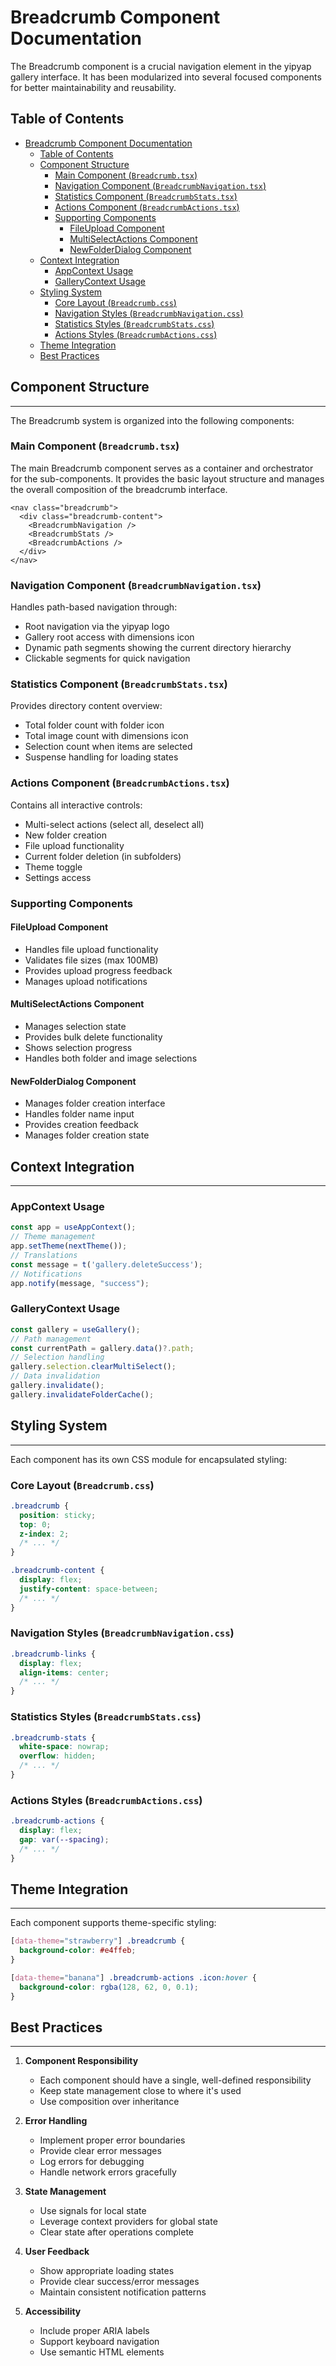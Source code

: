 # Breadcrumb Component Documentation

The Breadcrumb component is a crucial navigation element in the yipyap gallery interface. It has been modularized into several focused components for better maintainability and reusability.

## Table of Contents

- [Breadcrumb Component Documentation](#breadcrumb-component-documentation)
  - [Table of Contents](#table-of-contents)
  - [Component Structure](#component-structure)
    - [Main Component (`Breadcrumb.tsx`)](#main-component-breadcrumbtsx)
    - [Navigation Component (`BreadcrumbNavigation.tsx`)](#navigation-component-breadcrumbnavigationtsx)
    - [Statistics Component (`BreadcrumbStats.tsx`)](#statistics-component-breadcrumbstatstsx)
    - [Actions Component (`BreadcrumbActions.tsx`)](#actions-component-breadcrumbactionstsx)
    - [Supporting Components](#supporting-components)
      - [FileUpload Component](#fileupload-component)
      - [MultiSelectActions Component](#multiselectactions-component)
      - [NewFolderDialog Component](#newfolderdialog-component)
  - [Context Integration](#context-integration)
    - [AppContext Usage](#appcontext-usage)
    - [GalleryContext Usage](#gallerycontext-usage)
  - [Styling System](#styling-system)
    - [Core Layout (`Breadcrumb.css`)](#core-layout-breadcrumbcss)
    - [Navigation Styles (`BreadcrumbNavigation.css`)](#navigation-styles-breadcrumbnavigationcss)
    - [Statistics Styles (`BreadcrumbStats.css`)](#statistics-styles-breadcrumbstatscss)
    - [Actions Styles (`BreadcrumbActions.css`)](#actions-styles-breadcrumbactionscss)
  - [Theme Integration](#theme-integration)
  - [Best Practices](#best-practices)

## Component Structure

---

The Breadcrumb system is organized into the following components:

### Main Component (`Breadcrumb.tsx`)

The main Breadcrumb component serves as a container and orchestrator for the sub-components. It provides the basic layout structure and manages the overall composition of the breadcrumb interface.

```tsx
<nav class="breadcrumb">
  <div class="breadcrumb-content">
    <BreadcrumbNavigation />
    <BreadcrumbStats />
    <BreadcrumbActions />
  </div>
</nav>
```

### Navigation Component (`BreadcrumbNavigation.tsx`)

Handles path-based navigation through:

- Root navigation via the yipyap logo
- Gallery root access with dimensions icon
- Dynamic path segments showing the current directory hierarchy
- Clickable segments for quick navigation

### Statistics Component (`BreadcrumbStats.tsx`)

Provides directory content overview:

- Total folder count with folder icon
- Total image count with dimensions icon
- Selection count when items are selected
- Suspense handling for loading states

### Actions Component (`BreadcrumbActions.tsx`)

Contains all interactive controls:

- Multi-select actions (select all, deselect all)
- New folder creation
- File upload functionality
- Current folder deletion (in subfolders)
- Theme toggle
- Settings access

### Supporting Components

#### FileUpload Component

- Handles file upload functionality
- Validates file sizes (max 100MB)
- Provides upload progress feedback
- Manages upload notifications

#### MultiSelectActions Component

- Manages selection state
- Provides bulk delete functionality
- Shows selection progress
- Handles both folder and image selections

#### NewFolderDialog Component

- Manages folder creation interface
- Handles folder name input
- Provides creation feedback
- Manages folder creation state

## Context Integration

---

### AppContext Usage

```typescript
const app = useAppContext();
// Theme management
app.setTheme(nextTheme());
// Translations
const message = t('gallery.deleteSuccess');
// Notifications
app.notify(message, "success");
```

### GalleryContext Usage

```typescript
const gallery = useGallery();
// Path management
const currentPath = gallery.data()?.path;
// Selection handling
gallery.selection.clearMultiSelect();
// Data invalidation
gallery.invalidate();
gallery.invalidateFolderCache();
```

## Styling System

---

Each component has its own CSS module for encapsulated styling:

### Core Layout (`Breadcrumb.css`)

```css
.breadcrumb {
  position: sticky;
  top: 0;
  z-index: 2;
  /* ... */
}

.breadcrumb-content {
  display: flex;
  justify-content: space-between;
  /* ... */
}
```

### Navigation Styles (`BreadcrumbNavigation.css`)

```css
.breadcrumb-links {
  display: flex;
  align-items: center;
  /* ... */
}
```

### Statistics Styles (`BreadcrumbStats.css`)

```css
.breadcrumb-stats {
  white-space: nowrap;
  overflow: hidden;
  /* ... */
}
```

### Actions Styles (`BreadcrumbActions.css`)

```css
.breadcrumb-actions {
  display: flex;
  gap: var(--spacing);
  /* ... */
}
```

## Theme Integration

---

Each component supports theme-specific styling:

```css
[data-theme="strawberry"] .breadcrumb {
  background-color: #e4ffeb;
}

[data-theme="banana"] .breadcrumb-actions .icon:hover {
  background-color: rgba(128, 62, 0, 0.1);
}
```

## Best Practices

---

1. **Component Responsibility**
   - Each component should have a single, well-defined responsibility
   - Keep state management close to where it's used
   - Use composition over inheritance

2. **Error Handling**
   - Implement proper error boundaries
   - Provide clear error messages
   - Log errors for debugging
   - Handle network errors gracefully

3. **State Management**
   - Use signals for local state
   - Leverage context providers for global state
   - Clear state after operations complete

4. **User Feedback**
   - Show appropriate loading states
   - Provide clear success/error messages
   - Maintain consistent notification patterns

5. **Accessibility**
   - Include proper ARIA labels
   - Support keyboard navigation
   - Use semantic HTML elements
